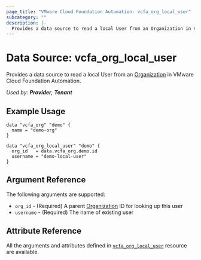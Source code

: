 ```yaml
---
page_title: "VMware Cloud Foundation Automation: vcfa_org_local_user"
subcategory: ""
description: |-
  Provides a data source to read a local User from an Organization in VMware Cloud Foundation Automation.
---
```


# Data Source: vcfa_org_local_user

Provides a data source to read a local User from an [Organization][vcfa_org-ds] in VMware Cloud Foundation Automation.

_Used by: **Provider**, **Tenant**_

## Example Usage

```hcl
data "vcfa_org" "demo" {
  name = "demo-org"
}

data "vcfa_org_local_user" "demo" {
  org_id   = data.vcfa_org.demo.id
  username = "demo-local-user"
}
```

## Argument Reference

The following arguments are supported:

- `org_id` - (Required) A parent [Organization][vcfa_org-ds] ID for looking up this user
- `username` - (Required) The name of existing user

## Attribute Reference

All the arguments and attributes defined in
[`vcfa_org_local_user`](/providers/vmware/vcfa/latest/docs/resources/org_local_user) resource are
available.

[vcfa_org-ds]: /providers/vmware/vcfa/latest/docs/data-sources/org